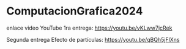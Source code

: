 # ComputacionGrafica2024


enlace video YouTube 1ra entrega: https://youtu.be/vKLww7jcRek

Segunda entrega Efecto de partículas: https://youtu.be/qBQh5jFlXns
